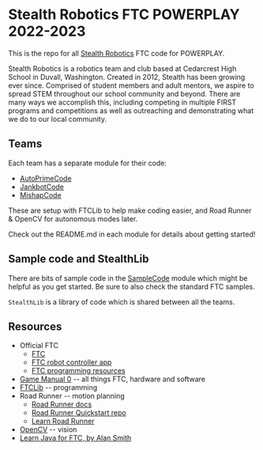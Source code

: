 # Stealth Robotics FTC POWERPLAY 2022-2023

This is the repo for all [Stealth Robotics](https://stealthrobotics.org/) FTC code for POWERPLAY.

Stealth Robotics is a robotics team and club based at Cedarcrest High School in Duvall, Washington.
Created in 2012, Stealth has been growing ever since. Comprised of student members and adult
mentors, we aspire to spread STEM throughout our school community and beyond. There are many ways we
accomplish this, including competing in multiple FIRST programs and competitions as well as
outreaching and demonstrating what we do to our local community.

## Teams

Each team has a separate module for their code:

* [AutoPrimeCode](AutoPrimeCode/src/main/java/org/firstinspires/ftc/teamcode/readme.md)
* [JankbotCode](JankbotCode/src/main/java/org/firstinspires/ftc/teamcode/readme.md)
* [MishapCode](MishapCode/src/main/java/org/firstinspires/ftc/teamcode/readme.md)

These are setup with FTCLib to help make coding easier, and Road Runner & OpenCV for autonomous
modes later.

Check out the README.md in each module for details about getting started!

## Sample code and StealthLib

There are bits of sample code in
the [SampleCode](SampleCode/src/main/java/org/firstinspires/ftc/teamcode/readme.md) module which
might be helpful as you get started. Be sure to also check the standard FTC samples.

`StealthLib` is a library of code which is shared between all the teams.

## Resources

- Official FTC
    - [FTC](https://www.firstinspires.org/robotics/ftc/)
    - [FTC robot controller app](https://github.com/FIRST-Tech-Challenge/FtcRobotController)
    - [FTC programming resources](https://www.firstinspires.org/resource-library/ftc/technology-information-and-resources)
- [Game Manual 0](https://gm0.org) -- all things FTC, hardware and software
- [FTCLib](https://ftclib.gitbook.io/ftclib) -- programming
- Road Runner -- motion planning
    - [Road Runner docs](https://acme-robotics.gitbook.io/road-runner/)
    - [Road Runner Quickstart repo](https://github.com/acmerobotics/road-runner-quickstart)
    - [Learn Road Runner](https://learnroadrunner.com/)
- [OpenCV](https://github.com/OpenFTC/EasyOpenCV) -- vision
- [Learn Java for FTC, by Alan Smith](https://github.com/alan412/LearnJavaForFTC)
